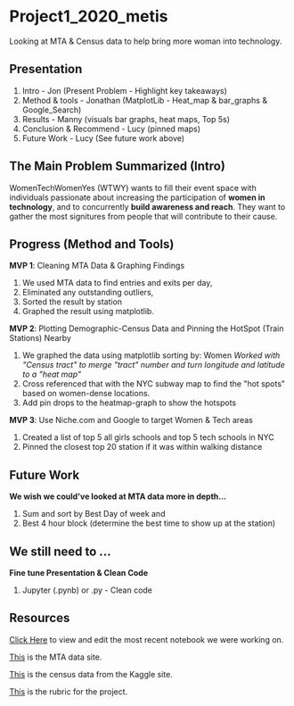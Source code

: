 # Project1_2020_metis
Looking at MTA &amp; Census data to help bring more woman into technology. 

## Presentation
1. Intro - Jon (Present Problem - Highlight key takeaways)
2. Method & tools - Jonathan (MatplotLib - Heat_map & bar_graphs & Google_Search)
3. Results - Manny (visuals bar graphs, heat maps, Top 5s)
4. Conclusion & Recommend - Lucy (pinned maps)
5. Future Work - Lucy (See future work above)


## The Main Problem Summarized (Intro)
WomenTechWomenYes (WTWY) wants to fill their event space with individuals passionate about increasing the participation of **women in technology**, and to concurrently **build awareness and reach**. They want to gather the most signitures from people that will contribute to their cause. 


## Progress (Method and Tools)

**MVP 1**: Cleaning MTA Data & Graphing Findings
1. We used MTA data to find entries and exits per day,
2. Eliminated any outstanding outliers,
3. Sorted the result by station
4. Graphed the result using matplotlib.

**MVP 2**: Plotting Demographic-Census Data and Pinning the HotSpot (Train Stations) Nearby
1. We graphed the data using matplotlib sorting by: Women
  *Worked with "Census tract" to merge "tract" number and turn longitude and latitude to a "heat map"*
2. Cross referenced that with the NYC subway map to find the "hot spots" based on women-dense locations.
3. Add pin drops to the heatmap-graph to show the hotspots

**MVP 3**: Use Niche.com and Google to target Women & Tech areas
1. Created a list of top 5 all girls schools and top 5 tech schools in NYC
2. Pinned the closest top 20 station if it was within walking distance

## Future Work
**We wish we could've looked at MTA data more in depth...**
1. Sum and sort by Best Day of week and
2. Best 4 hour block (determine the best time to show up at the station)

## We still need to ...

**Fine tune Presentation & Clean Code**
1. Jupyter (.pynb) or .py - Clean code


## Resources

[Click Here](https://github.com/er-arcadio/Project1_2020_metis/blob/master/Project%201%20Draft.ipynb) to view and edit the most recent notebook we were working on.

[This](http://web.mta.info/developers/turnstile.html) is the MTA data site. 

[This](https://www.kaggle.com/muonneutrino/new-york-city-census-data) is the census data from the Kaggle site.

[This](https://docs.google.com/document/d/1oAJrWNR7HxNJVI2IHUuHArEvBccowLqvPObYbqtH0rs/edit) is the rubric for the project.


